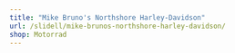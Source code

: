 ```yaml
---
title: "Mike Bruno's Northshore Harley-Davidson"
url: /slidell/mike-brunos-northshore-harley-davidson/
shop: Motorrad
---
```

